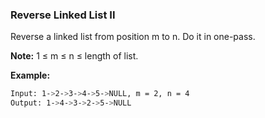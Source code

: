 ### Reverse Linked List II

Reverse a linked list from position m to n. Do it in one-pass.

**Note:** 1 ≤ m ≤ n ≤ length of list.

**Example:**

```bash
Input: 1->2->3->4->5->NULL, m = 2, n = 4
Output: 1->4->3->2->5->NULL
```